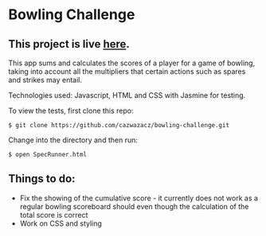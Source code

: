 
Bowling Challenge
=================
This project is live [here](https://cazwazacz.github.io/bowling-challenge/).
---

This app sums and calculates the scores of a player for a game of bowling, taking into account all the multipliers that certain actions such as spares and strikes may entail.

Technologies used: Javascript, HTML and CSS with Jasmine for testing.

To view the tests, first clone this repo:
```
$ git clone https://github.com/cazwazacz/bowling-challenge.git
```
Change into the directory and then run:
```
$ open SpecRunner.html
```

Things to do:
---
- Fix the showing of the cumulative score - it currently does not work as a regular bowling scoreboard should even though the calculation of the total score is correct
- Work on CSS and styling
